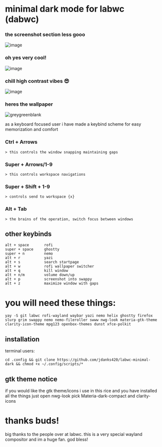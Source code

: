 
# minimal dark mode for labwc (dabwc)


### the screenshot section less gooo
![image](https://github.com/user-attachments/assets/c3dc7dc6-ed7d-4821-9a09-c455f8f0a90c)
### oh yes very cool!
![image](https://github.com/user-attachments/assets/97a2ad79-0f56-420d-be4c-281f6d1a9910)
### chill high contrast vibes 😎
![image](https://github.com/user-attachments/assets/3cbb2f27-2e53-486d-9f65-b82deda79e23)
### heres the wallpaper
![greygreenblank](https://github.com/user-attachments/assets/d9fc179d-4afd-473d-bd61-ffde37497e66)

as a keyboard focused user i have made a keybind scheme for easy memorization and comfort

### Ctrl + Arrows
    > this controls the window snapping maintaining gaps

### Super + Arrows/1-9
    > this controls workspace navigations

### Super + Shift + 1-9
    > controls send to workspace {x}

### Alt + Tab
    > the brains of the operation, switch focus between windows

## other keybinds
```
alt + space       rofi
super + space     ghostty
super + n         nemo
alt + r           yazi
alt + s           search startpage
alt + w           rofi wallpaper switcher
alt + q           kill window
alt + n/m         volume down/up
alt + p           screenshot into swappy
alt + z           maximize window with gaps
```
# you will need these things:
```
yay -S git labwc rofi-wayland waybar yazi nemo helix ghostty firefox slurp grim swappy nemo nemo-fileroller swww nwg-look materia-gtk-theme clarity-icon-theme mpg123 openbox-themes dunst xfce-polkit
```
## installation
terminal users:
```
cd .config && git clone https://github.com/jdanks420/labwc-minimal-dark && chmod +x ~/.config/scripts/*
```
## gtk theme notice
if you would like the gtk theme/icons i use in this rice and you have installed all the things just open nwg-look pick Materia-dark-compact and clarity-icons

# thanks buds!
big thanks to the people over at labwc. this is a very special wayland compositor and im a huge fan. god bless!
